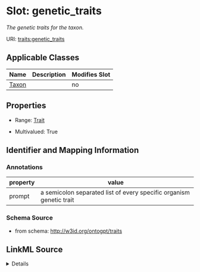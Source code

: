 

# Slot: genetic_traits


_The genetic traits for the taxon._



URI: [traits:genetic_traits](http://w3id.org/ontogpt/traits/genetic_traits)



<!-- no inheritance hierarchy -->





## Applicable Classes

| Name | Description | Modifies Slot |
| --- | --- | --- |
| [Taxon](Taxon.md) |  |  no  |







## Properties

* Range: [Trait](Trait.md)

* Multivalued: True





## Identifier and Mapping Information





### Annotations

| property | value |
| --- | --- |
| prompt | a semicolon separated list of every specific organism genetic trait |



### Schema Source


* from schema: http://w3id.org/ontogpt/traits




## LinkML Source

<details>
```yaml
name: genetic_traits
annotations:
  prompt:
    tag: prompt
    value: a semicolon separated list of every specific organism genetic trait
description: The genetic traits for the taxon.
from_schema: http://w3id.org/ontogpt/traits
rank: 1000
multivalued: true
alias: genetic_traits
owner: Taxon
domain_of:
- Taxon
range: Trait

```
</details>